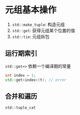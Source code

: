 # 元组基本操作

1. `std::make_tuple`: 构造元组
2. `std::get`: 获得元组某个位置的值
3. `std::tie`: 元组拆包



## 运行期索引

`std::get<>` 依赖一个编译期的常量 

```c++
int index = 1;
std::get<index>(t); // error
```





## 合并和遍历

`std::tuple_cat`